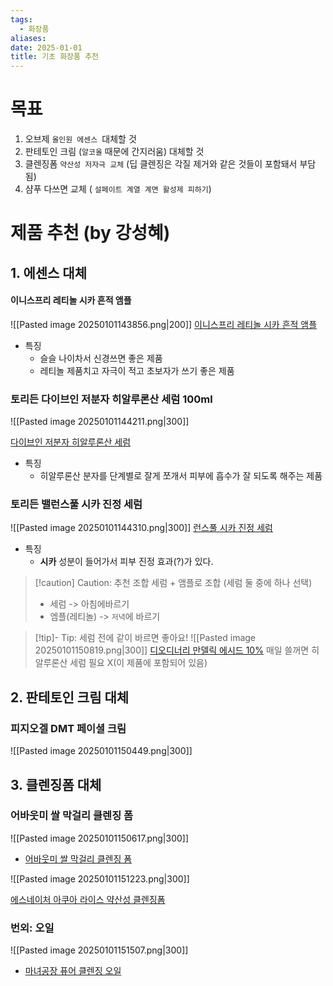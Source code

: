 ```yaml
---
tags:
  - 화장품
aliases: 
date: 2025-01-01
title: 기초 화장품 추천
---
```


# 목표

1. 오브제 `올인원 에센스 `대체할 것
2. 판테토인 크림 (`알코올` 때문에 간지러움) 대체할 것
3. 클렌징폼 `약산성 저자극 교체` 
	(딥 클렌징은 각질 제거와 같은 것들이 포함돼서 부담됨)
4. 샴푸 다쓰면 교체 ( `설페이트 계열 계면 활성제 피하기`)


# 제품 추천 (by 강성혜)

## 1. 에센스 대체

#### 이니스프리 레티놀 시카 흔적 앰플

![[Pasted image 20250101143856.png|200]]
 [이니스프리 레티놀 시카 흔적 앰플](https://www.coupang.com/vp/products/7589230991?itemId=23691742245&vendorItemId=91020222237&q=%EC%9D%B4%EB%8B%88%EC%8A%A4%ED%94%84%EB%A6%AC+%EB%A0%88%ED%8B%B0%EB%86%80+%EC%8B%9C%EC%B9%B4+%ED%9D%94%EC%A0%81+%EC%84%B8%EB%9F%BC&itemsCount=27&searchId=eeee7537bd9543718753ea6441451542&rank=0&searchRank=0&isAddedCart=)

- 특징
	- 슬슬 나이차서 신경쓰면 좋은 제품
	- 레티놀 제품치고 자극이 적고 초보자가 쓰기 좋은 제품

### 토리든 다이브인 저분자 히알루론산 세럼 100ml

![[Pasted image 20250101144211.png|300]]

[다이브인 저분자 히알루론산 세럼](https://www.hwahae.co.kr/goods/54413?goods_tab=review_ingredients)

- 특징
	- 히알루론산 분자를 단계별로 잘게 쪼개서 피부에 흡수가 잘 되도록 해주는 제품

### 토리든 밸런스풀 시카 진정 세럼

![[Pasted image 20250101144310.png|300]]
[런스풀 시카 진정 세럼](https://www.hwahae.co.kr/goods/49736)

- 특징
	- **시카** 성분이 들어가서 피부 진정 효과(?)가 있다.



>[!caution] Caution: 추천 조합
>세럼 + 앰플로 조합 (세럼 둘 중에 하나 선택)
>- 세럼 -> 아침에바르기
>- 엠플(레티놀) -> `저녁`에 바르기

>[!tip]- Tip: 세럼 전에 같이 바르면 좋아요!
>![[Pasted image 20250101150819.png|300]]
>[디오디너리 만델릭 에시드 10%](https://www.hwahae.co.kr/products/1820850)
>매일 쓸꺼면 히알루론산 세럼 필요 X(이 제품에 포함되어 있음)

## 2. 판테토인 크림 대체

### 피지오겔 DMT 페이셜 크림


![[Pasted image 20250101150449.png|300]]



## 3. 클렌징폼 대체

### 어바웃미 쌀 막걸리 클렌징 폼

![[Pasted image 20250101150617.png|300]]

- [어바웃미 쌀 막걸리 클렌징 폼](https://www.hwahae.co.kr/goods/30955?goods_tab=review_ingredients)


![[Pasted image 20250101151223.png|300]]

[에스네이처 아쿠아 라이스 약산성 클렌징폼](https://www.hwahae.co.kr/goods/48278?goods_tab=review_ingredients)


### 번외: 오일

![[Pasted image 20250101151507.png|300]]

- [마녀공장 퓨어 클렌징 오일](https://www.hwahae.co.kr/goods/66822)

